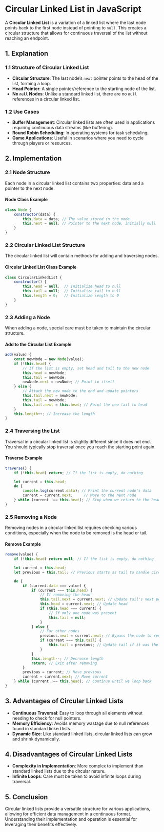 # **Circular Linked List in JavaScript**

A **Circular Linked List** is a variation of a linked list where the last node points back to the first node instead of pointing to `null`. This creates a circular structure that allows for continuous traversal of the list without reaching an endpoint.

## **1. Explanation**

### **1.1 Structure of Circular Linked List**

- **Circular Structure**: The last node’s `next` pointer points to the head of the list, forming a loop.
- **Head Pointer**: A single pointer/reference to the starting node of the list.
- **No `null` Nodes**: Unlike a standard linked list, there are no `null` references in a circular linked list.

### **1.2 Use Cases**

- **Buffer Management**: Circular linked lists are often used in applications requiring continuous data streams (like buffering).
- **Round Robin Scheduling**: In operating systems for task scheduling.
- **Game Applications**: Useful in scenarios where you need to cycle through players or resources.

## **2. Implementation**

### **2.1 Node Structure**

Each node in a circular linked list contains two properties: data and a pointer to the next node.

#### **Node Class Example**

```javascript
class Node {
    constructor(data) {
        this.data = data; // The value stored in the node
        this.next = null; // Pointer to the next node, initially null
    }
}
```

### **2.2 Circular Linked List Structure**

The circular linked list will contain methods for adding and traversing nodes.

#### **Circular Linked List Class Example**

```javascript
class CircularLinkedList {
    constructor() {
        this.head = null;  // Initialize head to null
        this.tail = null;  // Initialize tail to null
        this.length = 0;   // Initialize length to 0
    }
}
```

### **2.3 Adding a Node**

When adding a node, special care must be taken to maintain the circular structure.

#### **Add to the Circular List Example**

```javascript
add(value) {
    const newNode = new Node(value);
    if (!this.head) {
        // If the list is empty, set head and tail to the new node
        this.head = newNode;
        this.tail = newNode;
        newNode.next = newNode; // Point to itself
    } else {
        // Attach the new node to the end and update pointers
        this.tail.next = newNode;
        this.tail = newNode;
        this.tail.next = this.head; // Point the new tail to head
    }
    this.length++; // Increase the length
}
```

### **2.4 Traversing the List**

Traversal in a circular linked list is slightly different since it does not end. You should typically stop traversal once you reach the starting point again.

#### **Traverse Example**

```javascript
traverse() {
    if (!this.head) return; // If the list is empty, do nothing

    let current = this.head;
    do {
        console.log(current.data); // Print the current node's data
        current = current.next;     // Move to the next node
    } while (current !== this.head); // Stop when we return to the head
}
```

### **2.5 Removing a Node**

Removing nodes in a circular linked list requires checking various conditions, especially when the node to be removed is the head or tail.

#### **Remove Example**

```javascript
remove(value) {
    if (!this.head) return null; // If the list is empty, do nothing

    let current = this.head;
    let previous = this.tail; // Previous starts as tail to handle circular nature

    do {
        if (current.data === value) {
            if (current === this.head) {
                // If removing the head
                this.tail.next = current.next; // Update tail's next pointer
                this.head = current.next; // Update head
                if (this.head === current) {
                    // If only one node was present
                    this.tail = null;
                }
            } else {
                // For other nodes
                previous.next = current.next; // Bypass the node to remove it
                if (current === this.tail) {
                    this.tail = previous; // Update tail if it was the last node
                }
            }
            this.length--; // Decrease length
            return; // Exit after removing
        }
        previous = current; // Move previous
        current = current.next; // Move current
    } while (current !== this.head); // Continue until we loop back
}
```

## **3. Advantages of Circular Linked Lists**

- **Continuous Traversal**: Easy to loop through all elements without needing to check for null pointers.
- **Memory Efficiency**: Avoids memory wastage due to null references found in standard linked lists.
- **Dynamic Size**: Like standard linked lists, circular linked lists can grow and shrink dynamically.

## **4. Disadvantages of Circular Linked Lists**

- **Complexity in Implementation**: More complex to implement than standard linked lists due to the circular nature.
- **Infinite Loops**: Care must be taken to avoid infinite loops during traversal.

## **5. Conclusion**

Circular linked lists provide a versatile structure for various applications, allowing for efficient data management in a continuous format. Understanding their implementation and operation is essential for leveraging their benefits effectively.
